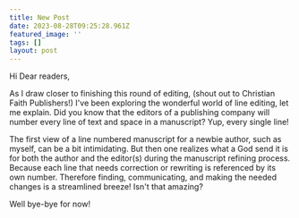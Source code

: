 ```yaml
---
title: New Post
date: 2023-08-28T09:25:28.961Z
featured_image: ''
tags: []
layout: post
---
```


Hi Dear readers,

As I draw closer to finishing this round of editing, (shout out to Christian Faith Publishers!) I've been exploring the wonderful world of line editing, let me explain. Did you know that the editors of a publishing company will number every line of text and space in a manuscript? Yup, every single line!

The first view of a line numbered manuscript for a newbie author, such as myself, can be a bit intimidating. But then one realizes what a God send it is for both the author and the editor(s) during the manuscript refining process. Because each line that needs correction or rewriting is referenced by its own number. Therefore finding, communicating, and making the needed changes is a streamlined breeze! Isn't that amazing?

Well bye-bye for now!
